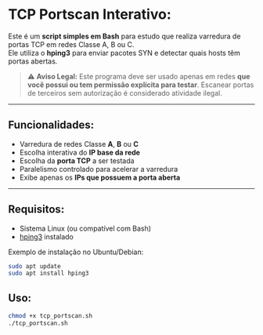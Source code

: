 # TCP Portscan Interativo:

Este é um **script simples em Bash** para estudo que realiza varredura de portas TCP em redes Classe A, B ou C.  
Ele utiliza o **hping3** para enviar pacotes SYN e detectar quais hosts têm portas abertas.

> ⚠️ **Aviso Legal:** Este programa deve ser usado apenas em redes **que você possui ou tem permissão explícita para testar**. Escanear portas de terceiros sem autorização é considerado atividade ilegal.

---

## Funcionalidades:

- Varredura de redes Classe **A**, **B** ou **C**  
- Escolha interativa do **IP base da rede**  
- Escolha da **porta TCP** a ser testada  
- Paralelismo controlado para acelerar a varredura  
- Exibe apenas os **IPs que possuem a porta aberta**

---

## Requisitos:

- Sistema Linux (ou compatível com Bash)  
- [hping3](https://github.com/antirez/hping) instalado

Exemplo de instalação no Ubuntu/Debian:

```bash
sudo apt update
sudo apt install hping3
```
## Uso:

```bash
chmod +x tcp_portscan.sh
./tcp_portscan.sh
```


